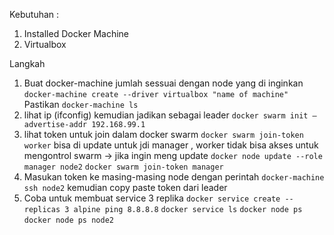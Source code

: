 Kebutuhan :
1. Installed Docker Machine
2. Virtualbox

Langkah
1. Buat docker-machine jumlah sessuai dengan node yang di inginkan
`docker-machine create --driver virtualbox "name of machine"` Pastikan  `docker-machine ls`
2. lihat ip (ifconfig) kemudian jadikan sebagai leader
`docker swarm init –advertise-addr 192.168.99.1`
3. lihat token untuk join dalam docker swarm
`docker swarm join-token worker` bisa di update untuk jdi manager , worker tidak bisa akses untuk mengontrol swarm -> jika ingin meng update `docker node update --role manager node2`
`docker swarm join-token manager`
4. Masukan token ke masing-masing node dengan perintah
`docker-machine ssh node2` kemudian copy paste token dari leader
5. Coba untuk membuat service 3 replika
`docker service create --replicas 3 alpine ping 8.8.8.8`
`docker service ls`
`docker node ps`
`docker node ps node2`